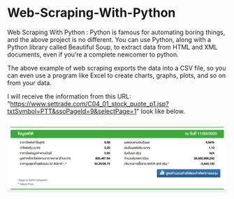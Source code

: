 # Web-Scraping-With-Python
 Web Scraping With Python : Python is famous for automating boring things, and the above project is no different. You can use Python, along with a Python library called Beautiful Soup, to extract data from HTML and XML documents, even if you’re a complete newcomer to python.

The above example of web scraping exports the data into a CSV file, so you can even use a program like Excel to create charts, graphs, plots, and so on from your data.

I will receive the information from this URL: "https://www.settrade.com/C04_01_stock_quote_p1.jsp?txtSymbol=PTT&ssoPageId=9&selectPage=1" look like below.

![get information form web](https://github.com/amornpan/Web-Scraping-With-Python/blob/master/Capture.PNG)
